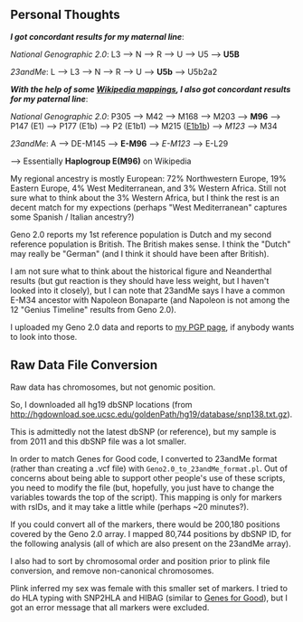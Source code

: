 Personal Thoughts
-----------------

***I got concordant results for my maternal line***:

*National Genographic 2.0*: L3 --> N --> R --> U --> U5 --> **U5B**

*23andMe*: L --> L3 --> N --> R --> U --> **U5b** --> U5b2a2


***With the help of some [Wikipedia mappings](https://en.wikipedia.org/wiki/Human_Y-chromosome_DNA_haplogroup), I also got concordant results for my paternal line***:

*National Genographic 2.0*: P305 --> M42 --> M168 --> M203 --> **M96** --> P147 (E1) --> P177 (E1b) --> P2 (E1b1) --> M215 ([E1b1b](https://www.eupedia.com/europe/Haplogroup_E1b1b_Y-DNA.shtml)) --> *M123* --> M34

*23andMe*: A --> DE-M145 --> **E-M96** --> *E-M123* --> E-L29

--> Essentially **Haplogroup E(M96)** on Wikipedia

My regional ancestry is mostly European: 72% Northwestern Europe, 19% Eastern Europe, 4% West Mediterranean, and 3% Western Africa.  Still not sure what to think about the 3% Western Africa, but I think the rest is an decent match for my expections (perhaps "West Mediterranean" captures some Spanish / Italian ancestry?)

Geno 2.0 reports my 1st reference population is Dutch and my second reference population is British.  The British makes sense.  I think the "Dutch" may really be "German" (and I think it should have been after British).

I am not sure what to think about the historical figure and Neanderthal results (but gut reaction is they should have less weight, but I haven't looked into it closely), but I can note that 23andMe says I have a common E-M34 ancestor with Napoleon Bonaparte (and Napoleon is not among the 12 "Genius Timeline" results from Geno 2.0).

I uploaded my Geno 2.0 data and reports to [my PGP page](https://my.pgp-hms.org/profile/hu832966), if anybody wants to look into those.


Raw Data File Conversion
-----------

Raw data has chromosomes, but not genomic position.

So, I downloaded all hg19 dbSNP locations (from http://hgdownload.soe.ucsc.edu/goldenPath/hg19/database/snp138.txt.gz).

This is admittedly not the latest dbSNP (or reference), but my sample is from 2011 and this dbSNP file was a lot smaller.

In order to match Genes for Good code, I converted to 23andMe format (rather than creating a .vcf file) with `Geno2.0_to_23andMe_format.pl`.  Out of concerns about being able to support other people's use of these scripts, you need to modify the file (but, hopefully, you just have to change the variables towards the top of the script).  This mapping is only for markers with rsIDs, and it may take a little while (perhaps ~20 minutes?).

If you could convert all of the markers, there would be 200,180 positions covered by the Geno 2.0 array.  I mapped 80,744 positions by dbSNP ID, for the following analysis (all of which are also present on the 23andMe array).

I also had to sort by chromosomal order and position prior to plink file conversion, and remove non-canonical chromosomes.

Plink inferred my sex was female with this smaller set of markers.  I tried to do HLA typing with SNP2HLA and HIBAG (similar to [Genes for Good](https://github.com/cwarden45/DTC_Scripts/tree/master/Genes_for_Good)), but I got an error message that all markers were excluded.
